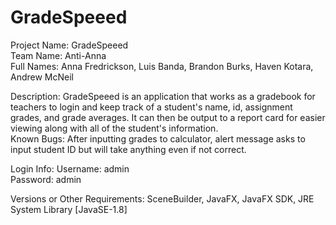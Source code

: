# GradeSpeeed
Project Name: GradeSpeeed   
Team Name: Anti-Anna    
Full Names: Anna Fredrickson, Luis Banda, Brandon Burks, Haven Kotara, Andrew McNeil    

Description: GradeSpeeed is an application that works as a gradebook for teachers to login and keep track of a student's name, id, assignment grades, and grade averages. It can then be output to a report card for easier viewing along with all of the student's information.    
Known Bugs: After inputting grades to calculator, alert message asks to input student ID but will take anything even if not correct. 

Login Info: 
Username: admin     
Password: admin     

Versions or Other Requirements: SceneBuilder, JavaFX, JavaFX SDK, JRE System Library [JavaSE-1.8]
